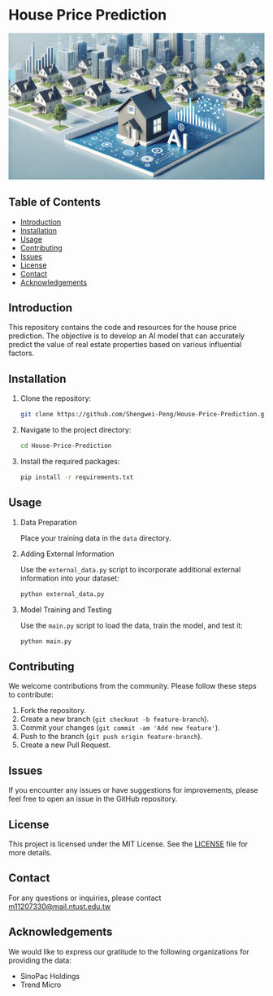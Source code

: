 # House Price Prediction

![house_price_prediction](imgs/house_price_prediction.png)

## Table of Contents
- [Introduction](#introduction)
- [Installation](#installation)
- [Usage](#usage)
- [Contributing](#contributing)
- [Issues](#issues)
- [License](#license)
- [Contact](#contact)
- [Acknowledgements](#acknowledgements)

## Introduction

This repository contains the code and resources for the  house price prediction. The objective is to develop an AI model that can accurately predict the value of real estate properties based on various influential factors.

## Installation

1. Clone the repository:
    ```bash
    git clone https://github.com/Shengwei-Peng/House-Price-Prediction.git
    ```
2. Navigate to the project directory:
    ```bash
    cd House-Price-Prediction
    ```
3. Install the required packages:
    ```bash
    pip install -r requirements.txt
    ```

## Usage

1. Data Preparation

    Place your training data in the `data` directory.

2. Adding External Information

    Use the `external_data.py` script to incorporate additional external information into your dataset:

    ```bash
    python external_data.py
    ```

3. Model Training and Testing

    Use the `main.py` script to load the data, train the model, and test it:

    ```bash
    python main.py
    ```

## Contributing

We welcome contributions from the community. Please follow these steps to contribute:

1. Fork the repository.
2. Create a new branch (`git checkout -b feature-branch`).
3. Commit your changes (`git commit -am 'Add new feature'`).
4. Push to the branch (`git push origin feature-branch`).
5. Create a new Pull Request.

## Issues

If you encounter any issues or have suggestions for improvements, please feel free to open an issue in the GitHub repository.


## License

This project is licensed under the MIT License. See the [LICENSE](LICENSE) file for more details.

## Contact

For any questions or inquiries, please contact m11207330@mail.ntust.edu.tw

## Acknowledgements

We would like to express our gratitude to the following organizations for providing the data:

- SinoPac Holdings
- Trend Micro
